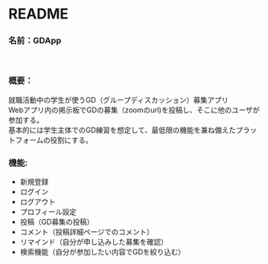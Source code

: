 # README

### 名前：GDApp  
<br />

### 概要：  
就職活動中の学生が使うGD（グループディスカッション）募集アプリ  
Webアプリ内の掲示板でGDの募集（zoomのurl)を投稿し、そこに他のユーザが参加する。  
基本的には学生主体でのGD練習を想定して、最低限の機能を兼ね備えたプラットフォームの役割にする。
<br />

### 機能:  
* 新規登録
* ログイン  
* ログアウト  
* プロフィール設定  
* 投稿（GD募集の投稿）  
* コメント（投稿詳細ページでのコメント） 
* リマインド（自分が申し込みした募集を確認）  
* 検索機能（自分が参加したい内容でGDを絞り込む）  
